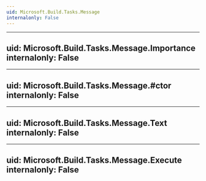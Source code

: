 ```yaml
---
uid: Microsoft.Build.Tasks.Message
internalonly: False
---
```


---
uid: Microsoft.Build.Tasks.Message.Importance
internalonly: False
---

---
uid: Microsoft.Build.Tasks.Message.#ctor
internalonly: False
---

---
uid: Microsoft.Build.Tasks.Message.Text
internalonly: False
---

---
uid: Microsoft.Build.Tasks.Message.Execute
internalonly: False
---

